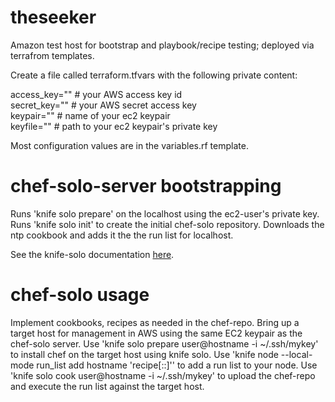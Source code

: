 # theseeker
Amazon test host for bootstrap and playbook/recipe testing; deployed via terrafrom templates.

Create a file called terraform.tfvars with the following private content:

  access_key="" # your AWS access key id <br />
  secret_key="" # your AWS secret access key <br />
  keypair="" # name of your ec2 keypair <br />
  keyfile="" # path to your ec2 keypair's  private key

Most configuration values are in the variables.rf template.

# chef-solo-server bootstrapping
Runs 'knife solo prepare' on the localhost using the ec2-user's private key.
Runs 'knife solo init' to create the initial chef-solo repository.
Downloads the ntp cookbook and adds it the the run list for localhost.

See the knife-solo documentation [here](http://matschaffer.github.io/knife-solo/).

# chef-solo usage
Implement cookbooks, recipes as needed in the chef-repo.
Bring up a target host for management in AWS using the same EC2 keypair as the chef-solo server.
Use 'knife solo prepare user@hostname -i ~/.ssh/mykey' to install chef on the target host using knife solo.
Use 'knife node --local-mode run_list add hostname 'recipe[<cookbook>::<recipe>]'' to add a run list to your node.
Use 'knife solo cook user@hostname -i ~/.ssh/mykey' to upload the chef-repo and execute the run list against the target host.
